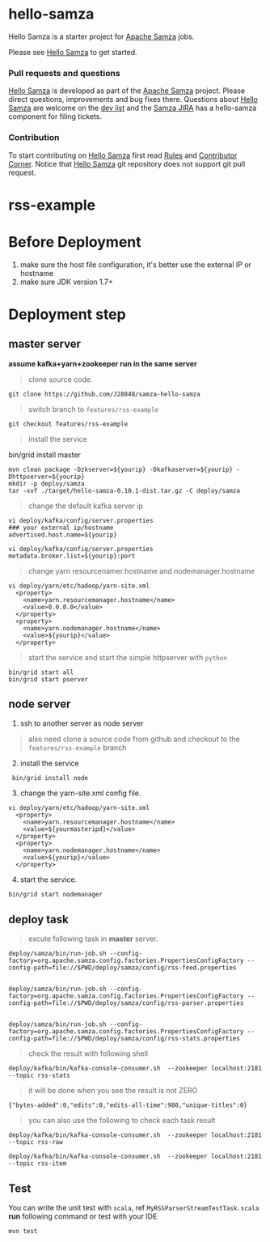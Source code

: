 hello-samza
===========

Hello Samza is a starter project for [Apache Samza](http://samza.apache.org/) jobs.

Please see [Hello Samza](http://samza.apache.org/startup/hello-samza/0.9/) to get started.

### Pull requests and questions

[Hello Samza](http://samza.apache.org/startup/hello-samza/0.10/) is developed as part of the [Apache Samza](http://samza.apache.org) project. Please direct questions, improvements and bug fixes there. Questions about [Hello Samza](http://samza.apache.org/startup/hello-samza/0.9/) are welcome on the [dev list](http://samza.apache.org/community/mailing-lists.html) and the [Samza JIRA](https://issues.apache.org/jira/browse/SAMZA) has a hello-samza component for filing tickets.

### Contribution

To start contributing on [Hello Samza](http://samza.apache.org/startup/hello-samza/0.10/) first read [Rules](http://samza.apache.org/contribute/rules.html) and [Contributor Corner](https://cwiki.apache.org/confluence/display/SAMZA/Contributor%27s+Corner). Notice that [Hello Samza](http://samza.apache.org/startup/hello-samza/0.10/) git repository does not support git pull request.

rss-example
===========

# Before Deployment

1. make sure the host file configuration, it's better use the external IP or hostname
2. make sure JDK version 1.7+

# Deployment step
## master server

**assume kafka+yarn+zookeeper run in the same server**

>clone source code.

```
git clone https://github.com/J28848/samza-hello-samza
```
>switch branch to `features/rss-example`

```
git checkout features/rss-example
```

>install the service

bin/grid install master

```
mvn clean package -Dzkserver=${yourip} -Dkafkaserver=${yourip} -Dhttpserver=${yourip}
mkdir -p deploy/samza
tar -xvf ./target/hello-samza-0.10.1-dist.tar.gz -C deploy/samza
```

>change the default kafka server ip

 ```
vi deploy/kafka/config/server.properties
### your external ip/hostname
advertised.host.name=${yourip}

vi deploy/kafka/config/server.properties
metadata.broker.list=${yourip}:port
 ```

>change yarn resourcenamer.hostname and nodemanager.hostname

```
vi deploy/yarn/etc/hadoop/yarn-site.xml
  <property>
    <name>yarn.resourcemanager.hostname</name>
    <value>0.0.0.0</value>
  </property>
  <property>
    <name>yarn.nodemanager.hostname</name>
    <value>${yourip}</value>
  </property>
```

>start the service and start the simple httpserver with `python`

```
bin/grid start all
bin/grid start pserver
```

## node server

1. ssh to another server as node server

>also need clone a source code from github and checkout to the `features/rss-example` branch

2. install the service
```
 bin/grid install node
```

3. change the yarn-site.xml config file.

```
vi deploy/yarn/etc/hadoop/yarn-site.xml
  <property>
    <name>yarn.resourcemanager.hostname</name>
    <value>${yourmasteripd}</value>
  </property>
  <property>
    <name>yarn.nodemanager.hostname</name>
    <value>${yourip}</value>
  </property>
```

4. start the service.
```
bin/grid start nodemanager
```


## deploy task
>excute following task in **master** server.

```
deploy/samza/bin/run-job.sh --config-factory=org.apache.samza.config.factories.PropertiesConfigFactory --config-path=file://$PWD/deploy/samza/config/rss-feed.properties


deploy/samza/bin/run-job.sh --config-factory=org.apache.samza.config.factories.PropertiesConfigFactory --config-path=file://$PWD/deploy/samza/config/rss-parser.properties


deploy/samza/bin/run-job.sh --config-factory=org.apache.samza.config.factories.PropertiesConfigFactory --config-path=file://$PWD/deploy/samza/config/rss-stats.properties

```

>check the result with following shell

```
deploy/kafka/bin/kafka-console-consumer.sh  --zookeeper localhost:2181 --topic rss-stats
```

>it will be done when you see the result is not ZERO


```
{"bytes-added":0,"edits":0,"edits-all-time":980,"unique-titles":0}
```

>you can also use the following to check each task result

```
deploy/kafka/bin/kafka-console-consumer.sh  --zookeeper localhost:2181 --topic rss-raw

deploy/kafka/bin/kafka-console-consumer.sh  --zookeeper localhost:2181 --topic rss-item
```

## Test

You can write the unit test with `scala`, ref `MyRSSParserStreamTestTask.scala`
**run** following command or test with your IDE

```
mvn test
```